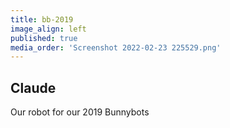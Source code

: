 ```yaml
---
title: bb-2019
image_align: left
published: true
media_order: 'Screenshot 2022-02-23 225529.png'
---
```


## Claude
Our robot for our 2019 Bunnybots
